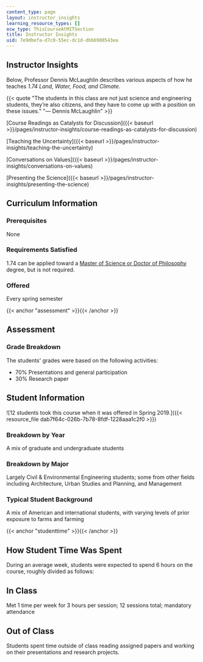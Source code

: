 ```yaml
---
content_type: page
layout: instructor_insights
learning_resource_types: []
ocw_type: ThisCourseAtMITSection
title: Instructor Insights
uid: 7e9dbefa-d7c0-55ec-dc1d-dbb6900543ea
---
```


Instructor Insights
-------------------

Below, Professor Dennis McLaughlin describes various aspects of how he teaches _1.74 Land, Water, Food, and Climate_.

{{< quote "The students in this class are not just science and engineering students, they’re also citizens, and they have to come up with a position on these issues." "— Dennis McLaughlin" >}}

[Course Readings as Catalysts for Discussion]({{< baseurl >}}/pages/instructor-insights/course-readings-as-catalysts-for-discussion)

[Teaching the Uncertainty]({{< baseurl >}}/pages/instructor-insights/teaching-the-uncertainty)

[Conversations on Values]({{< baseurl >}}/pages/instructor-insights/conversations-on-values)

[Presenting the Science]({{< baseurl >}}/pages/instructor-insights/presenting-the-science)

Curriculum Information
----------------------

### Prerequisites

None

### Requirements Satisfied

1.74 can be applied toward a [Master of Science or Doctor of Philosophy](https://cee.mit.edu/graduate/graduate-degree/) degree, but is not required.

### Offered

Every spring semester

{{< anchor "assessment" >}}{{< /anchor >}}

Assessment
----------

### Grade Breakdown

The students' grades were based on the following activities:

- 70% Presentations and general participation
- 30% Research paper

Student Information
-------------------

![12 students took this course when it was offered in Spring 2019.]({{< resource_file dab7f64c-026b-7b78-8fdf-1228aaa1c2f0 >}})

### Breakdown by Year

A mix of graduate and undergraduate students

### Breakdown by Major

Largely Civil & Environmental Engineering students; some from other fields including Architecture, Urban Studies and Planning, and Management

### Typical Student Background

A mix of American and international students, with varying levels of prior exposure to farms and farming

{{< anchor "studenttime" >}}{{< /anchor >}}

How Student Time Was Spent
--------------------------

During an average week, students were expected to spend 6 hours on the course, roughly divided as follows:

In Class
--------

Met 1 time per week for 3 hours per session; 12 sessions total; mandatory attendance

Out of Class
------------

Students spent time outside of class reading assigned papers and working on their presentations and research projects.